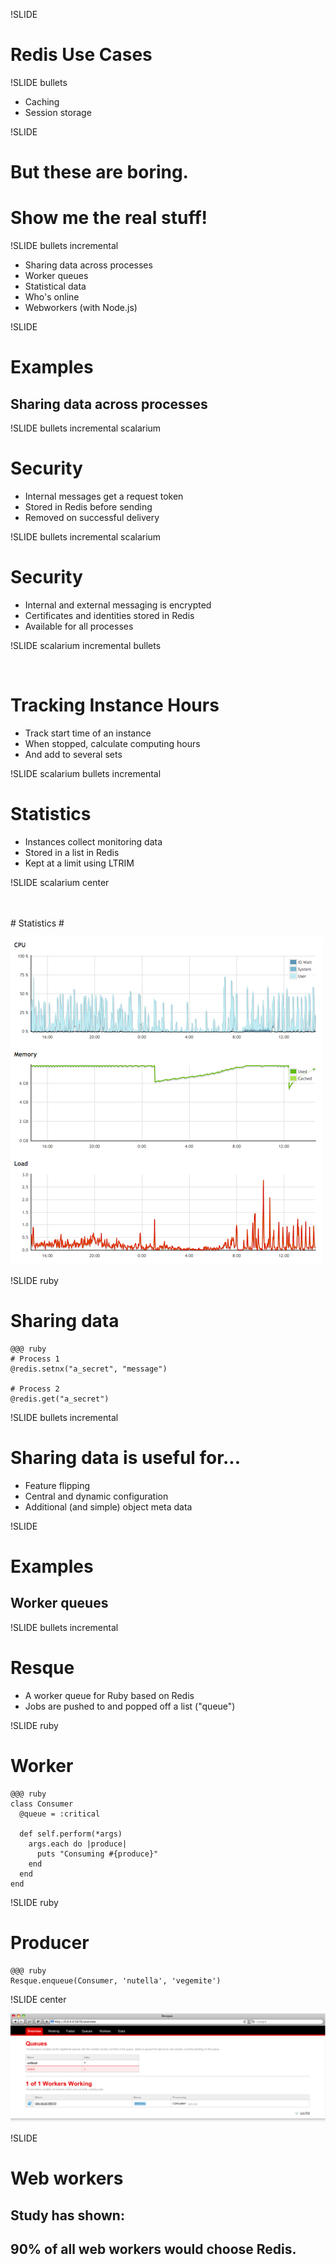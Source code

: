 !SLIDE

# Redis Use Cases #

!SLIDE bullets

* Caching
* Session storage

!SLIDE

# But these are boring. #
# Show me the real stuff! #

!SLIDE bullets incremental

* Sharing data across processes
* Worker queues
* Statistical data
* Who's online
* Webworkers (with Node.js)

!SLIDE

# Examples #
## Sharing data across processes ##

!SLIDE bullets incremental scalarium

# Security #

* Internal messages get a request token
* Stored in Redis before sending
* Removed on successful delivery

!SLIDE bullets incremental scalarium

# Security #

* Internal and external messaging is encrypted
* Certificates and identities stored in Redis
* Available for all processes

!SLIDE scalarium incremental bullets

<br/>
  
# Tracking Instance Hours #

* Track start time of an instance
* When stopped, calculate computing hours
* And add to several sets

!SLIDE scalarium bullets incremental

# Statistics #

* Instances collect monitoring data
* Stored in a list in Redis
* Kept at a limit using LTRIM

!SLIDE scalarium center

<br/>
<br/>
# Statistics #

![Instance Monitoring in Scalarium](scalarium_monitoring.png)
  
!SLIDE ruby

# Sharing data #

    @@@ ruby
    # Process 1
    @redis.setnx("a_secret", "message")
    
    # Process 2
    @redis.get("a_secret")

!SLIDE bullets incremental

# Sharing data is useful for... #

* Feature flipping
* Central and dynamic configuration
* Additional (and simple) object meta data

!SLIDE

# Examples #
## Worker queues ##

!SLIDE bullets incremental

# Resque #

* A worker queue for Ruby based on Redis
* Jobs are pushed to and popped off a list ("queue")

!SLIDE ruby

# Worker #

    @@@ ruby
    class Consumer
      @queue = :critical

      def self.perform(*args)
        args.each do |produce|
          puts "Consuming #{produce}"
        end 
      end 
    end

!SLIDE ruby

# Producer #

    @@@ ruby
    Resque.enqueue(Consumer, 'nutella', 'vegemite')

!SLIDE center

![Resque Web Console](resque_web.png)

!SLIDE

# Web workers #

## Study has shown: ##
## 90% of all web workers would choose Redis. ##
